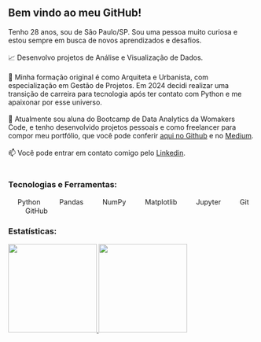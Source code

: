 ## Bem vindo ao meu GitHub!

Tenho 28 anos, sou de São Paulo/SP. Sou uma pessoa muito curiosa e estou sempre em busca de novos aprendizados e desafios.
<br></br>
:chart_with_upwards_trend: Desenvolvo projetos de Análise e Visualização de Dados.<br></br>
:triangular_ruler: Minha formação original é como Arquiteta e Urbanista, com especialização em Gestão de Projetos. Em 2024 decidi realizar uma transição de carreira para tecnologia após ter contato com Python e me apaixonar por esse universo.<br></br>
:book: Atualmente sou aluna do Bootcamp de Data Analytics da Womakers Code, e tenho desenvolvido projetos pessoais e como freelancer para compor meu portfólio, que você pode conferir [aqui no Github](https://github.com/anandaviana?tab=repositories) e no [Medium](https://medium.com/@anandadsv "Medium"). <br></br>
:mailbox: Você pode entrar em contato comigo pelo [Linkedin](https://www.linkedin.com/in/ananda-viana-86ba2815a/ "Linkedin"). <br></br>


### Tecnologias e Ferramentas:

<p>
   <img src="https://cdn.jsdelivr.net/gh/devicons/devicon@latest/icons/python/python-original.svg" width="15" height="15"/> Python
   &nbsp;&nbsp;&nbsp;
   <img src="https://cdn.jsdelivr.net/gh/devicons/devicon@latest/icons/pandas/pandas-original.svg" width="15" height="15"/> Pandas
   &nbsp;&nbsp;&nbsp;
   <img src="https://cdn.jsdelivr.net/gh/devicons/devicon@latest/icons/numpy/numpy-original.svg" width="15" height="15"/> NumPy
   &nbsp;&nbsp;&nbsp;
   <img src="https://cdn.jsdelivr.net/gh/devicons/devicon@latest/icons/matplotlib/matplotlib-original.svg" width="15" height="15"/> Matplotlib
   &nbsp;&nbsp;&nbsp;
   <img src="https://cdn.jsdelivr.net/gh/devicons/devicon@latest/icons/jupyter/jupyter-original.svg" width="15" height="15"/> Jupyter
   &nbsp;&nbsp;&nbsp;
   <img src="https://cdn.jsdelivr.net/gh/devicons/devicon@latest/icons/git/git-original.svg" width="15" height="15"/> Git
   &nbsp;&nbsp;&nbsp;
   <img src="https://cdn.jsdelivr.net/gh/devicons/devicon@latest/icons/github/github-original.svg" width="15" height="15"/> GitHub
</p>

### Estatísticas: 
<div>
<a href="https://github.com/anandaviana">
<img loading="lazy" height="180em" src="https://github-readme-stats.vercel.app/api/top-langs/?username=anandaviana&layout=compact&langs_count=7&theme=dracula"/>
<img loading="lazy" height="180em" src="https://github-readme-stats.vercel.app/api?username=anandaviana&show_icons=true&theme=dracula&include_all_commits=true&count_private=true"/>
</div>
